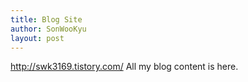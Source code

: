 ```yaml
---
title: Blog Site
author: SonWooKyu
layout: post
---
```

<a href=http://swk3169.tistory.com>http://swk3169.tistory.com/</a> All my blog content is here.


